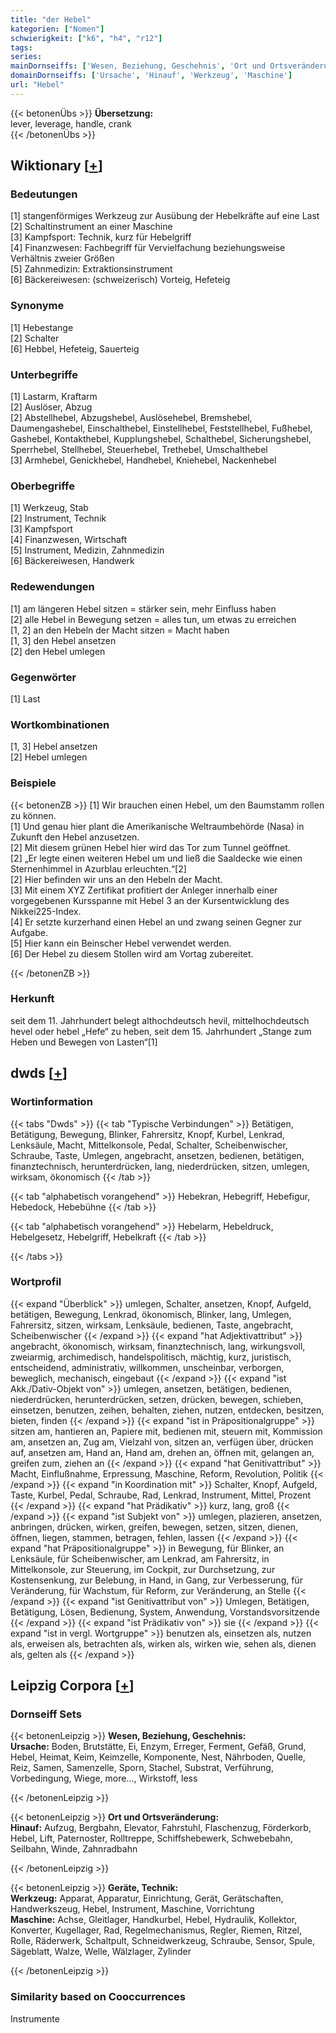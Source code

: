 ```yaml
---
title: "der Hebel"
kategorien: ["Nomen"]
schwierigkeit: ["k6", "h4", "r12"]
tags:
series:
mainDornseiffs: ['Wesen, Beziehung, Geschehnis', 'Ort und Ortsveränderung', 'Geräte, Technik']
domainDornseiffs: ['Ursache', 'Hinauf', 'Werkzeug', 'Maschine']
url: "Hebel"
---
```


{{< betonenÜbs >}}
**Übersetzung:**  
lever, leverage, handle, crank  
{{< /betonenÜbs >}}

## Wiktionary [[+](https://de.wiktionary.org/wiki/Hebel)]

### Bedeutungen
[1] stangenförmiges Werkzeug zur Ausübung der Hebelkräfte auf eine Last  
[2] Schaltinstrument an einer Maschine  
[3] Kampfsport: Technik, kurz für Hebelgriff  
[4] Finanzwesen: Fachbegriff für Vervielfachung beziehungsweise Verhältnis zweier Größen  
[5] Zahnmedizin: Extraktionsinstrument  
[6] Bäckereiwesen: (schweizerisch) Vorteig, Hefeteig  

### Synonyme
[1] Hebestange  
[2] Schalter  
[6] Hebbel, Hefeteig, Sauerteig  

### Unterbegriffe
[1] Lastarm, Kraftarm  
[2] Auslöser, Abzug  
[2] Abstellhebel, Abzugshebel, Auslösehebel, Bremshebel, Daumengashebel, Einschalthebel, Einstellhebel, Feststellhebel, Fußhebel, Gashebel, Kontakthebel, Kupplungshebel, Schalthebel, Sicherungshebel, Sperrhebel, Stellhebel, Steuerhebel, Trethebel, Umschalthebel  
[3] Armhebel, Genickhebel, Handhebel, Kniehebel, Nackenhebel  

### Oberbegriffe
[1] Werkzeug, Stab  
[2] Instrument, Technik  
[3] Kampfsport  
[4] Finanzwesen, Wirtschaft  
[5] Instrument, Medizin, Zahnmedizin  
[6] Bäckereiwesen, Handwerk  

### Redewendungen
[1] am längeren Hebel sitzen = stärker sein, mehr Einfluss haben  
[2] alle Hebel in Bewegung setzen = alles tun, um etwas zu erreichen  
[1, 2] an den Hebeln der Macht sitzen = Macht haben  
[1, 3] den Hebel ansetzen  
[2] den Hebel umlegen  

### Gegenwörter
[1] Last  

### Wortkombinationen
[1, 3] Hebel ansetzen  
[2] Hebel umlegen  

### Beispiele
{{< betonenZB >}}
[1] Wir brauchen einen Hebel, um den Baumstamm rollen zu können.  
[1] Und genau hier plant die Amerikanische Weltraumbehörde (Nasa) in Zukunft den Hebel anzusetzen.  
[2] Mit diesem grünen Hebel hier wird das Tor zum Tunnel geöffnet.  
[2] „Er legte einen weiteren Hebel um und ließ die Saaldecke wie einen Sternenhimmel in Azurblau erleuchten.“[2]  
[2] Hier befinden wir uns an den Hebeln der Macht.  
[3] Mit einem XYZ Zertifikat profitiert der Anleger innerhalb einer vorgegebenen Kursspanne mit Hebel 3 an der Kursentwicklung des Nikkei225-Index.  
[4] Er setzte kurzerhand einen Hebel an und zwang seinen Gegner zur Aufgabe.  
[5] Hier kann ein Beinscher Hebel verwendet werden.  
[6] Der Hebel zu diesem Stollen wird am Vortag zubereitet.  

{{< /betonenZB >}}
### Herkunft
seit dem 11. Jahrhundert belegt althochdeutsch hevil, mittelhochdeutsch hevel oder hebel „Hefe“ zu heben, seit dem 15. Jahrhundert „Stange zum Heben und Bewegen von Lasten“[1]  



## dwds [[+](https://www.dwds.de/wb/Hebel)]

### Wortinformation
{{< tabs "Dwds" >}}
{{< tab "Typische Verbindungen" >}}
Betätigen, Betätigung, Bewegung, Blinker, Fahrersitz, Knopf, Kurbel, Lenkrad, Lenksäule, Macht, Mittelkonsole, Pedal, Schalter, Scheibenwischer, Schraube, Taste, Umlegen, angebracht, ansetzen, bedienen, betätigen, finanztechnisch, herunterdrücken, lang, niederdrücken, sitzen, umlegen, wirksam, ökonomisch
{{< /tab >}}

{{< tab "alphabetisch vorangehend" >}}
Hebekran, Hebegriff, Hebefigur, Hebedock, Hebebühne
{{< /tab >}}

{{< tab "alphabetisch vorangehend" >}}
Hebelarm, Hebeldruck, Hebelgesetz, Hebelgriff, Hebelkraft
{{< /tab >}}

{{< /tabs >}}

### Wortprofil
{{< expand "Überblick" >}} umlegen, Schalter, ansetzen, Knopf, Aufgeld, betätigen, Bewegung, Lenkrad, ökonomisch, Blinker, lang, Umlegen, Fahrersitz, sitzen, wirksam, Lenksäule, bedienen, Taste, angebracht, Scheibenwischer {{< /expand >}}
{{< expand "hat Adjektivattribut" >}} angebracht, ökonomisch, wirksam, finanztechnisch, lang, wirkungsvoll, zweiarmig, archimedisch, handelspolitisch, mächtig, kurz, juristisch, entscheidend, administrativ, willkommen, unscheinbar, verborgen, beweglich, mechanisch, eingebaut {{< /expand >}}
{{< expand "ist Akk./Dativ-Objekt von" >}} umlegen, ansetzen, betätigen, bedienen, niederdrücken, herunterdrücken, setzen, drücken, bewegen, schieben, einsetzen, benutzen, zeihen, behalten, ziehen, nutzen, entdecken, besitzen, bieten, finden {{< /expand >}}
{{< expand "ist in Präpositionalgruppe" >}} sitzen am, hantieren an, Papiere mit, bedienen mit, steuern mit, Kommission am, ansetzen an, Zug am, Vielzahl von, sitzen an, verfügen über, drücken auf, ansetzen am, Hand an, Hand am, drehen an, öffnen mit, gelangen an, greifen zum, ziehen an {{< /expand >}}
{{< expand "hat Genitivattribut" >}} Macht, Einflußnahme, Erpressung, Maschine, Reform, Revolution, Politik {{< /expand >}}
{{< expand "in Koordination mit" >}} Schalter, Knopf, Aufgeld, Taste, Kurbel, Pedal, Schraube, Rad, Lenkrad, Instrument, Mittel, Prozent {{< /expand >}}
{{< expand "hat Prädikativ" >}} kurz, lang, groß {{< /expand >}}
{{< expand "ist Subjekt von" >}} umlegen, plazieren, ansetzen, anbringen, drücken, wirken, greifen, bewegen, setzen, sitzen, dienen, öffnen, liegen, stammen, betragen, fehlen, lassen {{< /expand >}}
{{< expand "hat Präpositionalgruppe" >}} in Bewegung, für Blinker, an Lenksäule, für Scheibenwischer, am Lenkrad, am Fahrersitz, in Mittelkonsole, zur Steuerung, im Cockpit, zur Durchsetzung, zur Kostensenkung, zur Belebung, in Hand, in Gang, zur Verbesserung, für Veränderung, für Wachstum, für Reform, zur Veränderung, an Stelle {{< /expand >}}
{{< expand "ist Genitivattribut von" >}} Umlegen, Betätigen, Betätigung, Lösen, Bedienung, System, Anwendung, Vorstandsvorsitzende {{< /expand >}}
{{< expand "ist Prädikativ von" >}} sie {{< /expand >}}
{{< expand "ist in vergl. Wortgruppe" >}} benutzen als, einsetzen als, nutzen als, erweisen als, betrachten als, wirken als, wirken wie, sehen als, dienen als, gelten als {{< /expand >}}

## Leipzig Corpora [[+](https://corpora.uni-leipzig.de/en/res?word=Hebel&corpusId=deu_newscrawl-public_2018)]

### Dornseiff Sets
{{< betonenLeipzig >}}
**Wesen, Beziehung, Geschehnis:**  
**Ursache:** Boden, Brutstätte, Ei, Enzym, Erreger, Ferment, Gefäß, Grund, Hebel, Heimat, Keim, Keimzelle, Komponente, Nest, Nährboden, Quelle, Reiz, Samen, Samenzelle, Sporn, Stachel, Substrat, Verführung, Vorbedingung, Wiege, more..., Wirkstoff, less  

{{< /betonenLeipzig >}}


{{< betonenLeipzig >}}
**Ort und Ortsveränderung:**  
**Hinauf:** Aufzug, Bergbahn, Elevator, Fahrstuhl, Flaschenzug, Förderkorb, Hebel, Lift, Paternoster, Rolltreppe, Schiffshebewerk, Schwebebahn, Seilbahn, Winde, Zahnradbahn  

{{< /betonenLeipzig >}}


{{< betonenLeipzig >}}
**Geräte, Technik:**  
**Werkzeug:** Apparat, Apparatur, Einrichtung, Gerät, Gerätschaften, Handwerkszeug, Hebel, Instrument, Maschine, Vorrichtung  
**Maschine:** Achse, Gleitlager, Handkurbel, Hebel, Hydraulik, Kollektor, Konverter, Kugellager, Rad, Regelmechanismus, Regler, Riemen, Ritzel, Rolle, Räderwerk, Schaltpult, Schneidwerkzeug, Schraube, Sensor, Spule, Sägeblatt, Walze, Welle, Wälzlager, Zylinder  

{{< /betonenLeipzig >}}

### Similarity based on Cooccurrences
Instrumente

